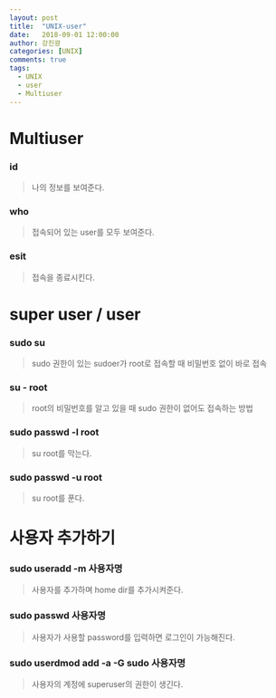 ```yaml
---
layout: post
title:  "UNIX-user"
date:   2018-09-01 12:00:00
author: 강진광
categories: [UNIX]
comments: true
tags:
  - UNIX
  - user
  - Multiuser
---
```

# Multiuser
### id 
> 나의 정보를 보여준다.
### who
> 접속되어 있는 user를 모두 보여준다.
### esit 
> 접속을 종료시킨다. 

# super user / user
### sudo su 
> sudo 권한이 있는 sudoer가 root로 접속할 때 비밀번호 없이 바로 접속

### su - root 
> root의 비밀번호를 알고 있을 때 sudo 권한이 없어도 접속하는 방법

### sudo passwd -l root
> su root를 막는다.

### sudo passwd -u root 
> su root를 푼다.

# 사용자 추가하기
### sudo useradd -m 사용자명
> 사용자를 추가하며 home dir를 추가시켜준다.
### sudo passwd 사용자명
> 사용자가 사용할 password를 입력하면 로그인이 가능해진다.
### sudo userdmod add -a -G sudo 사용자명
> 사용자의 계정에 superuser의 권한이 생긴다.
